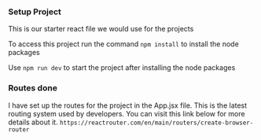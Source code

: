 ### Setup Project
 This is our starter react file we would use for the projects

 To access this project run the command `npm install` to install the node packages

 Use `npm run dev` to start the project after installing the node packages 

### Routes done
I have set up the routes for the project in the App.jsx file. This is the latest routing system used by developers.
You can visit this link below for more details about it.
`https://reactrouter.com/en/main/routers/create-browser-router`